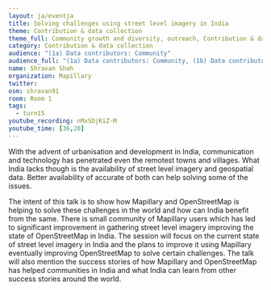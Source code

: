 ```yaml
---
layout: ja/eventja
title: Solving challenges using street level imagery in India
theme: Contribution & data collection
theme_full: Community growth and diversity, outreach, Contribution & data collection, GIS, data use and data analysis, Humanitarian, Local community, Transport, routing and urban planning
category: Contribution & data collection
audience: "(1a) Data contributors: Community"
audience_full: "(1a) Data contributors: Community, (1b) Data contributors: Public administration (open data, data feedback...), (2b) Data users: Non-profit and public service, (2c) Data users: Personal"
name: Shravan Shah
organization: Mapillary
twitter:
osm: shravan91
room: Room 1
tags:
  - turn15
youtube_recording: nMxSDjKiZ-M
youtube_time: [36,20]
---
```

With the advent of urbanisation and development in India, communication and technology has penetrated even the remotest towns and villages. What India lacks though is the availability of street level imagery and geospatial data. Better availability of accurate of both can help solving some of the issues.

The intent of this talk is to show how Mapillary and OpenStreetMap is helping to solve these challenges in the world and how can India benefit from the same. There is small community of Mapillary users which has led to significant improvement in gathering street level imagery improving the state of OpenStreetMap in India. The session will focus on the current state of street level imagery in India and the plans to improve it using Mapillary eventually improving OpenStreetMap to solve certain challenges. The talk will also mention the success stories of how Mapillary and OpenStreetMap has helped communities in India and what India can learn from other success stories around the world.

